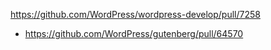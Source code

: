 https://github.com/WordPress/wordpress-develop/pull/7258

* https://github.com/WordPress/gutenberg/pull/64570